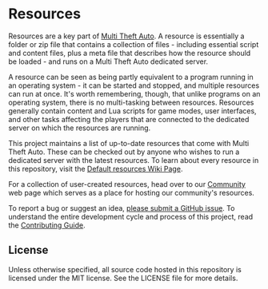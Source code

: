 # Resources

Resources are a key part of [Multi Theft Auto](https://github.com/multitheftauto). A resource is essentially a folder or zip file that contains a collection of files - including essential script and content files, plus a meta file that describes how the resource should be loaded - and runs on a Multi Theft Auto dedicated server.

A resource can be seen as being partly equivalent to a program running in an operating system - it can be started and stopped, and multiple resources can run at once. It's worth remembering, though, that unlike programs on an operating system, there is no multi-tasking between resources. Resources generally contain content and Lua scripts for game modes, user interfaces, and other tasks affecting the players that are connected to the dedicated server on which the resources are running.

This project maintains a list of up-to-date resources that come with Multi Theft Auto. These can be checked out by anyone who wishes to run a dedicated server with the latest resources. To learn about every resource in this repository, visit the [Default resources Wiki Page](https://wiki.multitheftauto.com/wiki/Default_resources).

For a collection of user-created resources, head over to our [Community](https://community.mtasa.com) web page which serves as a place for hosting our community's resources.

To report a bug or suggest an idea, [please submit a GitHub issue](https://github.com/multitheftauto/mtasa-resources/issues/new/choose). To understand the entire development cycle and process of this project, read the [Contributing Guide](https://github.com/multitheftauto/mtasa-docs/blob/main/CONTRIBUTING.md).

## License

Unless otherwise specified, all source code hosted in this repository is licensed under the MIT license. See the LICENSE file for more details.
